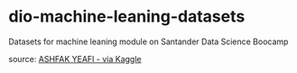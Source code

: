 # dio-machine-leaning-datasets
Datasets for machine leaning module on Santander Data Science Boocamp

source: [ASHFAK YEAFI - via Kaggle](https://www.kaggle.com/datasets/ashfakyeafi/cat-dog-images-for-classification)
